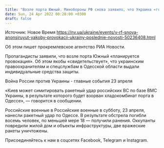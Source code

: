 ```yaml
---
title: "Возле порта Южный. Минобороны РФ снова заявило, что Украина «готовит провокации с химвеществами»"
date: Sun, 24 Apr 2022 00:28:00 +0300
draft: false
---
```

Источник: Новое Время https://nv.ua/ukraine/events/v-rf-snova-anonsiruyut-yakoby-provokacii-ukrainy-poslednie-novosti-50236408.html


Об этом пишет прокремлевское агентство РИА Новости.

Пропагандисты заявили, что возле порта Южный «планируется провокация». Об этом якобы «свидетельствует», что украинским правоохранителям и спецслужбам в Одесской области выдали индивидуальные средства защиты.

Война России против Украины - главные события 23 апреля

«Киев может симитировать ракетный удар российских ВС по базе ВМС Украины, в результате которого будет взорван хладокомбинат порта в Одессе», — говорится в сообщении.

Российские военные в Российские военные в субботу, 23 апреля, нанесли ракетный удар по Одессе. В результате обстрела погибли восемь человек, по меньшей мере 18 — получили ранения. Оккупанты повредили жилой дом и объекты инфраструктуры, две вражеские ракеты уничтожены.

Присоединяйтесь к нам в соцсетях Facebook, Telegram и Instagram.
